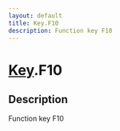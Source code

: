 ```yaml
---
layout: default
title: Key.F10
description: Function key F10
---
```

# [Key]({{site.url}}/Pages/Reference/Key.html).F10

## Description
Function key F10

